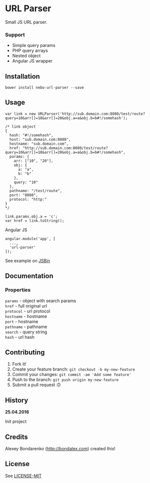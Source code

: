 # URL Parser

Small JS URL parser. 

### Support

- Simple query params
- PHP query arrays
- Nested object 
- Angular JS wrapper

## Installation

```
bower install nebo-url-parser --save
```

## Usage

```
var link = new URLParser('http://sub.domain.com:8080/test/route?query=10&arr[]=10&arr[]=20&obj.a=a&obj.b=b#!/somehash');

/* link object
{
  hash: "#!/somehash",
  host: "sub.domain.com:8080",
  hostname: "sub.domain.com",
  href: "http://sub.domain.com:8080/test/route?query=10&arr[]=10&arr[]=20&obj.a=a&obj.b=b#!/somehash",
  params: {
    arr: ["10", "20"],
    obj: {
      a: "a",
      b: "b"
    },
    query: "10"
  },
  pathname: "/test/route",
  port: "8080",
  protocol: "http:"
}
*/

link.params.obj.a = 'c';
var href = link.toString();
```

Angular JS

```
angular.module('app', [
  ...,
  'url-parser'
]);
```

See example on [JSBin](https://jsbin.com/sogacokite/edit)

## Documentation

### Properties

`params` - object with search params   
`href` - full original  url  
`protocol` - url protocol  
`hostname` - hostname  
`port` - hostname  
`pathname` - pathname  
`search` - query string  
`hash` - url hash  


## Contributing

1. Fork it!
2. Create your feature branch: `git checkout -b my-new-feature`
3. Commit your changes: `git commit -am 'Add some feature'`
4. Push to the branch: `git push origin my-new-feature`
5. Submit a pull request :D

## History

**25.04.2016**

Init project

## Credits

Alexey Bondarenko (http://bondalex.com) created this!

## License

See [LICENSE-MIT](../LICENSE-MIT)
